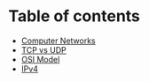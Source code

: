 # Table of contents

* [Computer Networks](README.md)
* [TCP vs UDP](tcp-vs-udp.md)
* [OSI Model](osi-model.md)
* [IPv4](ipv4.md)

